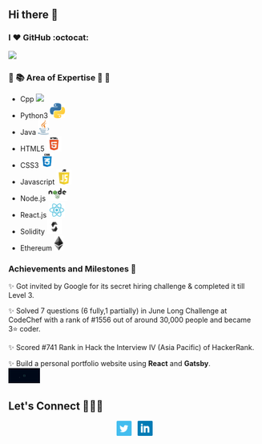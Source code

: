 ## Hi there 👋

### I :heart: GitHub :octocat:

![](https://github-readme-stats.vercel.app/api?username=OjasviChauhan&show_icons=true&line_height=30)

### :open_book: :books: Area of Expertise :closed_book: :green_book:

- Cpp <code><img height="30" src="https://raw.githubusercontent.com/isocpp/logos/master/cpp_logo.png"></code>
- Python3 <code><img height="30" src="https://github.com/OjasviChauhan/OjasviChauhan/blob/master/img/python.png?raw=true"></code>
- Java <code><img height="30" src="https://github.com/OjasviChauhan/OjasviChauhan/blob/master/img/java.png?raw=true"></code>
- HTML5 <code><img height="30" src="https://github.com/OjasviChauhan/OjasviChauhan/blob/master/img/html5.png?raw=true"></code>
- CSS3 <code><img height="30" src="https://github.com/OjasviChauhan/OjasviChauhan/blob/master/img/css3.png?raw=true"></code>
- Javascript <code><img height="30" src="https://github.com/OjasviChauhan/OjasviChauhan/blob/master/img/javascript.png?raw=true"></code>
- Node.js <code><img height="30" src="https://github.com/OjasviChauhan/OjasviChauhan/blob/master/img/nodejs.png?raw=true"></code>
- React.js <code><img height="30" src="https://github.com/OjasviChauhan/OjasviChauhan/blob/master/img/react.png?raw=true"></code>
- Solidity <code><img height="30" src="https://github.com/OjasviChauhan/OjasviChauhan/blob/master/img/solidity.png?raw=true"></code>
- Ethereum <code><img height="30" src="https://github.com/OjasviChauhan/OjasviChauhan/blob/master/img/ethereum.png?raw=true"></code>

### Achievements and Milestones :crown:

:sparkles: Got invited by Google for its secret hiring challenge & completed it till Level 3.

:sparkles: Solved 7 questions (6 fully,1 partially) in June Long Challenge at CodeChef with a rank of #1556 out of around 30,000 people and became 3⭐️ coder.

:sparkles: Scored #741 Rank in Hack the Interview IV (Asia Pacific) of HackerRank.

:sparkles: Build a personal portfolio website using **React** and **Gatsby**.<br>
<img height="30" src="https://github.com/OjasviChauhan/OjasviChauhan/blob/master/img/portfolioGIF.gif?raw=true">

## Let's Connect :people_holding_hands:

<p align='center'>
<a href="https://twitter.com/OjasviChauhan23"><img height="30" src="https://github.com/OjasviChauhan/OjasviChauhan/blob/master/img/twitter.png?raw=true"></a>&nbsp;&nbsp;
<a href="https://www.linkedin.com/in/ojasvi-chauhan-852706173/"><img height="30" src="https://github.com/OjasviChauhan/OjasviChauhan/blob/master/img/linkedin.png?raw=true"></a>
</p>